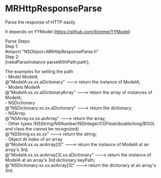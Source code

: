 # MRHttpResponseParse
Parse the response of HTTP easily


It depends on YYModel (https://github.com/ibireme/YYModel)
 
  Parse Steps:<br/>
   Step 1:<br/>
    #import "NSObject+MRHttpResponseParse.h"<br/>
   Step 2:<br/>
    [needParseInstance parseWithPath:path];<br/>
 
  The examples for setting the path<br/>
    - Model     ModelA<br/> 
       @"ModelA:xx.xx.aDictionary"        --->  return the instance of ModelA;<br/>
    - Models    ModelA<br/>
       @"ModelA:xx.xx.aDictionaryArray"   --->  return the array of instances of ModelA;<br/>
    - NSDictionary<br/>
       @"NSDictionary:xx.xx.aDictionary"  --->  return the dictionary;<br/>
    - NSArray<br/>
       @"NSArray:xx.xx.anArray"           --->  return the array;<br/>
    - Other types  (NSString/NSNumber/NSInteger/CGFloat/double/long/BOOL and class the cannot be recognized)<br/>
       @"NSString:xx.xx.xx"               --->  return the string;<br/>
    - Object At index of an array<br/>
       @"ModelA:xx.xx.anArray[3]"         --->  return the instance of ModelA at an array's 3rd;<br/>
       @"ModelA:xx.xx.anArray[3].xx.aDictionary" --->  return the instance of ModelA at an array's 3rd dictionary keyPath;<br/>
       @"NSDictionary:xx.xx.anArray[3]"   --->  return the dictionary at an array's 3rd;<br/>
